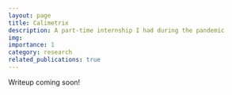 ```yaml
---
layout: page
title: Calimetrix
description: A part-time internship I had during the pandemic
img:
importance: 1
category: research
related_publications: true
---
```


Writeup coming soon!
